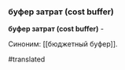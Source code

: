 ### буфер затрат (cost buffer)

**буфер затрат (cost buffer)** -

Синоним: [[бюджетный буфер]].

#translated
